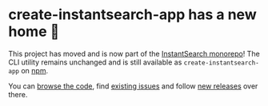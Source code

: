 # create-instantsearch-app has a new home 👋

This project has moved and is now part of the [InstantSearch monorepo](https://github.com/algolia/instantsearch.js)! The CLI utility remains unchanged and is
still available as `create-instantsearch-app` on [npm](https://www.npmjs.com/package/create-instantsearch-app).

You can [browse the code](https://github.com/algolia/instantsearch.js/tree/master/packages/create-instantsearch-app), find [existing
issues](https://github.com/algolia/instantsearch.js/labels/Package%3A%20create-instantsearch-app) and follow [new
releases](https://github.com/algolia/instantsearch.js/releases) over there.
